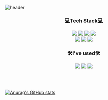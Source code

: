 ![header](https://capsule-render.vercel.app/api?type=waving&color=timeAuto&height=300&section=header&text=Lee%20Dong%20Yeong&fontSize=70)
 <h3 align="center">💻Tech Stack💻</h3>
<div align="center">
<img src="https://img.shields.io/badge/HTML5-E34F26?style=flat-square&logo=HTML5&logoColor=white">
<img src="https://img.shields.io/badge/CSS3-1572B6?style=flat-square&logo=CSS3&logoColor=white">
<img src="https://img.shields.io/badge/JavaScript-F7DF1E?style=flat-square&logo=JavaScript&logoColor=white">
<img src="https://img.shields.io/badge/jQuery-0769AD?style=flat-square&logo=jQuery&logoColor=white">
 <br>
<img src="https://img.shields.io/badge/Java-007396?style=flat-square&logo=Java&logoColor=white">
<img src="https://img.shields.io/badge/SpringBoot-6DB33F?style=flat-square&logo=SpringBoot&logoColor=white">
<img src="https://img.shields.io/badge/MySQL-4479A1?style=flat-square&logo=MySQL&logoColor=white">

  <h3>🛠I've used🛠</h3>
  <img src="https://img.shields.io/badge/GitHub-181717?style=flat-square&logo=GitHub&logoColor=white">
  <img src="https://img.shields.io/badge/Postman-FF6C37?style=flat-square&logo=Postman&logoColor=white">
  <img src="https://img.shields.io/badge/Notion-000000?style=flat-square&logo=Notion&logoColor=white">
</div>
<br><br><br>

[![Anurag's GitHub stats](https://github-readme-stats.vercel.app/api?username=dylee111)](https://github.com/anuraghazra/github-readme-stats)
